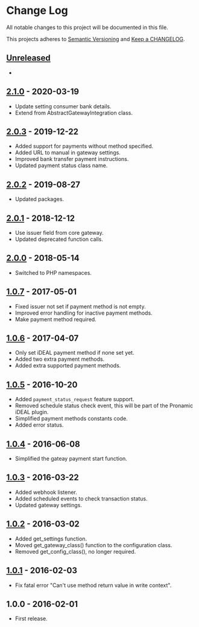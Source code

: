 # Change Log

All notable changes to this project will be documented in this file.

This projects adheres to [Semantic Versioning](http://semver.org/) and [Keep a CHANGELOG](http://keepachangelog.com/).

## [Unreleased][unreleased]
-

## [2.1.0] - 2020-03-19
- Update setting consumer bank details.
- Extend from AbstractGatewayIntegration class.

## [2.0.3] - 2019-12-22
- Added support for payments without method specified.
- Added URL to manual in gateway settings.
- Improved bank transfer payment instructions.
- Updated payment status class name.

## [2.0.2] - 2019-08-27
- Updated packages.

## [2.0.1] - 2018-12-12
- Use issuer field from core gateway.
- Updated deprecated function calls.

## [2.0.0] - 2018-05-14
- Switched to PHP namespaces.

## [1.0.7] - 2017-05-01
- Fixed issuer not set if payment method is not empty.
- Improved error handling for inactive payment methods.
- Make payment method required.

## [1.0.6] - 2017-04-07
- Only set iDEAL payment method if none set yet.
- Added two extra payment methods.
- Added extra supported payment methods.

## [1.0.5] - 2016-10-20
- Added `payment_status_request` feature support.
- Removed schedule status check event, this will be part of the Pronamic iDEAL plugin.
- Simplified payment methods constants code.
- Added error status.

## [1.0.4] - 2016-06-08
- Simplified the gateay payment start function.

## [1.0.3] - 2016-03-22
- Added webhook listener.
- Added scheduled events to check transaction status.
- Updated gateway settings.

## [1.0.2] - 2016-03-02
- Added get_settings function.
- Moved get_gateway_class() function to the configuration class.
- Removed get_config_class(), no longer required.

## [1.0.1] - 2016-02-03
- Fix fatal error "Can't use method return value in write context".

## 1.0.0 - 2016-02-01
- First release.

[unreleased]: https://github.com/wp-pay-gateways/ing-kassa-compleet/compare/2.1.0...HEAD
[2.1.0]: https://github.com/wp-pay-gateways/ing-kassa-compleet/compare/2.0.3...2.1.0
[2.0.3]: https://github.com/wp-pay-gateways/ing-kassa-compleet/compare/2.0.2...2.0.3
[2.0.2]: https://github.com/wp-pay-gateways/ing-kassa-compleet/compare/2.0.1...2.0.2
[2.0.1]: https://github.com/wp-pay-gateways/ing-kassa-compleet/compare/2.0.0...2.0.1
[2.0.0]: https://github.com/wp-pay-gateways/ing-kassa-compleet/compare/1.0.7...2.0.0
[1.0.7]: https://github.com/wp-pay-gateways/ing-kassa-compleet/compare/1.0.6...1.0.7
[1.0.6]: https://github.com/wp-pay-gateways/ing-kassa-compleet/compare/1.0.5...1.0.6
[1.0.5]: https://github.com/wp-pay-gateways/ing-kassa-compleet/compare/1.0.4...1.0.5
[1.0.4]: https://github.com/wp-pay-gateways/ing-kassa-compleet/compare/1.0.3...1.0.4
[1.0.3]: https://github.com/wp-pay-gateways/ing-kassa-compleet/compare/1.0.2...1.0.3
[1.0.2]: https://github.com/wp-pay-gateways/ing-kassa-compleet/compare/1.0.1...1.0.2
[1.0.1]: https://github.com/wp-pay-gateways/ing-kassa-compleet/compare/1.0.0...1.0.1
